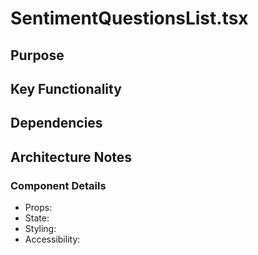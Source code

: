 # SentimentQuestionsList.tsx

## Purpose

## Key Functionality

## Dependencies

## Architecture Notes

### Component Details
- Props: 
- State: 
- Styling: 
- Accessibility: 
